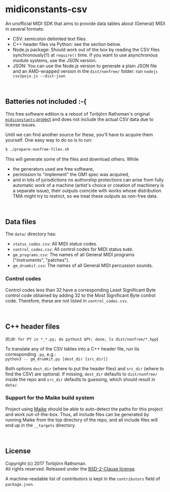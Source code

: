 ﻿
midiconstants-csv
=================

An unofficial MIDI SDK that aims to provide data tables about (General) MIDI
in several formats:
  * CSV: semicolon delimited text files.
  * C++ header files via Python: see the section below.
  * Node.js package: Should work out of the box by reading the CSV files
    synchronously(!!) at `require()` time.
    If you want to use asynchronous module systems, use the JSON version.
  * JSON: You can use the Node.js version to generate a plain JSON file
    and an AMD-wrapped version in the `dist/nonfree/` folder:
    run `nodejs csv2pojo.js --dist-json`


&nbsp;

Batteries not included :-(
--------------------------

This free software edition is a reboot of Torbjörn Rathsman's original
[`midiconstants` project][orig-proj]
and does not include the actual CSV data due to license issues.

Until we can find another source for these, you'll have to acquire
them yourself. One easy way to do so is to run:

```bash
$ ./prepare-nonfree-files.sh
```

This will generate some of the files and download others. While
  * the generators used are free software,
  * permission to "implement" the GM1 spec was acquired,
  * and in lots of jurisdictions no authorship protections can arise
    from fully automatic work of a machine (artist's choice or
    creation of machinery is a separate issue),
their outputs coincide with works whose distribution TMA might try
to restrict, so we treat these outputs as non-free data.


&nbsp;

Data files
----------

The `data/` directory has:
  * `status_codes.csv`: All MIDI status codes.
  * `control_codes.csv`: All control codes for MIDI status `0xB0`.
  * `gm_programs.csv`: The names of all General MIDI programs
    ("instruments", "patches").
  * `gm_drumkit.csv`: The names of all General MIDI percussion sounds.


### Control codes
Control codes less than 32 have a corresponding Least Significant Byte control
code obtained by adding 32 to the Most Significant Byte control code.
Therefore, these are not listed in `control_codes.csv`.


&nbsp;

C++ header files
----------------

(tl;dr: `for PY in *_*.py; do python3 $PY; done; ls dist/nonfree/*.hpp`)

To translate any of the CSV tables into a C++ header file, run its
corresponding `.py`, e.g.:<br>
`python3 -- gm_drumkit.py [dest_dir [src_dir]]`

Both options `dest_dir` (where to put the header files)
and `src_dir` (where to find the CSV) are optional.
If missing, `dest_dir` defaults to `dist/nonfree/` inside the repo
and `src_dir` defaults to guessing, which should result in `data/`.


### Support for the Maike build system

Project using [Maike][maike-about] should be able to auto-detect the paths
for this project and work out-of-the-box.
Thus, all include files can be generated by running Maike from the
top directory of the repo,
and all include files will end up in the `__targets` directory.




&nbsp;

  [orig-proj]: https://github.com/milasudril/midiconstants/
  [maike-about]: https://github.com/milasudril/maike

License
-------

Copyright (c) 2017 Torbjörn Rathsman.<br>
All rights reserved. Released under the [BSD-2-Clause license](LICENSE.txt).

A machine-readable list of contributors is kept in
the `contributors` field of `package.json`.
